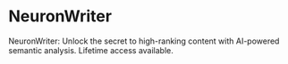 # NeuronWriter
NeuronWriter: Unlock the secret to high-ranking content with AI-powered semantic analysis. Lifetime access available.
